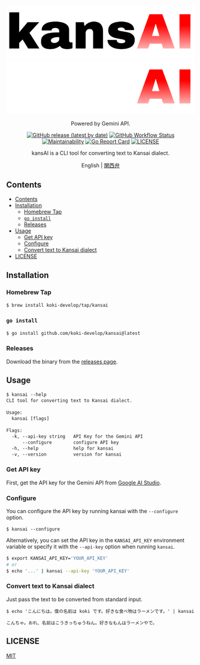 <p align="center">
<img src="./assets/logo_light.svg#gh-light-mode-only" />
<img src="./assets/logo_dark.svg#gh-dark-mode-only" />
</p>

<p align="center">
Powered by Gemini API.
</p>

<p align="center">
<a href="https://github.com/koki-develop/kansai/releases/latest"><img src="https://img.shields.io/github/v/release/koki-develop/kansai" alt="GitHub release (latest by date)"></a>
<a href="https://github.com/koki-develop/kansai/actions/workflows/ci.yml"><img src="https://img.shields.io/github/actions/workflow/status/koki-develop/kansai/ci.yml?logo=github" alt="GitHub Workflow Status"></a>
<a href="https://codeclimate.com/github/koki-develop/kansai/maintainability"><img src="https://img.shields.io/codeclimate/maintainability/koki-develop/kansai?style=flat&amp;logo=codeclimate" alt="Maintainability"></a>
<a href="https://goreportcard.com/report/github.com/koki-develop/kansai"><img src="https://goreportcard.com/badge/github.com/koki-develop/kansai" alt="Go Report Card"></a>
<a href="./LICENSE"><img src="https://img.shields.io/github/license/koki-develop/kansai" alt="LICENSE"></a>
</p>

<p align="center">
kansAI is a CLI tool for converting text to Kansai dialect.
</p>

<p align="center">
English | <a href="./README.kansai.md">関西弁</a>
</p>

## Contents

- [Contents](#contents)
- [Installation](#installation)
  - [Homebrew Tap](#homebrew-tap)
  - [`go install`](#go-install)
  - [Releases](#releases)
- [Usage](#usage)
  - [Get API key](#get-api-key)
  - [Configure](#configure)
  - [Convert text to Kansai dialect](#convert-text-to-kansai-dialect)
- [LICENSE](#license)

## Installation

### Homebrew Tap

```console
$ brew install koki-develop/tap/kansai
```

### `go install`

```console
$ go install github.com/koki-develop/kansai@latest
```

### Releases

Download the binary from the [releases page](https://github.com/koki-develop/kansai/releases/latest).

## Usage

```console
$ kansai --help
CLI tool for converting text to Kansai dialect.

Usage:
  kansai [flags]

Flags:
  -k, --api-key string   API Key for the Gemini API
      --configure        configure API key
  -h, --help             help for kansai
  -v, --version          version for kansai
```

### Get API key

First, get the API key for the Gemini API from [Google AI Studio](https://makersuite.google.com/app/apikey).

### Configure

You can configure the API key by running kansai with the `--configure` option.

```console
$ kansai --configure
```

Alternatively, you can set the API key in the `KANSAI_API_KEY` environment variable or specify it with the `--api-key` option when running `kansai`.

```sh
$ export KANSAI_API_KEY='YOUR_API_KEY'
# or
$ echo '...' | kansai --api-key 'YOUR_API_KEY'
```

### Convert text to Kansai dialect

Just pass the text to be converted from standard input.

```console
$ echo 'こんにちは。僕の名前は koki です。好きな食べ物はラーメンです。' | kansai
```

```
こんちゃ。おれ、名前はこうきっちゅうねん。好きなもんはラーメンやで。
```

## LICENSE

[MIT](./LICENSE)
